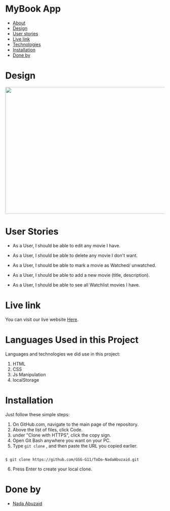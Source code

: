 # MyBook App <span id="about"></span>

- [About](#about)
- [Design](#design)
- [User stories](#Stories)
- [Live link](#live)
- [Technologies](#technologies)
- [Installation](#clone)
- [Done by](#team)

# Design <span id="design"></span>
<img  style="width:630px; height:400px"  src="https://j.top4top.io/p_2218isdcl1.jpg">

<br>

# User Stories <span id="Stories"></span>

- As a User, I should be able to edit any movie I have.

- As a User, I should be able to delete any movie I don't want.

- As a User, I should be able to mark a movie as Watched/ unwatched.

- As a User, I should be able to add a new movie (title, description).

- As a User, I should be able to see all Watchlist movies I have.

# Live link <span id="live"></span>

You can visit our live website [Here](https://gsg-g11.github.io/ToDo-NadaAbuzaid/).
<br>


# Languages Used in this Project <span id="technologies"></span>

Languages and technologies we did use in this project:

1. HTML
2. CSS
3. Js Manipulation
4. localStorage
   <br>

# Installation <span id="clone"></span>

Just follow these simple steps:

1. On GitHub.com, navigate to the main page of the repository.
1. Above the list of files, click Code.
1. under "Clone with HTTPS", click the copy sign.
1. Open Git Bash anywhere you want on your PC.
1. Type `git clone` , and then paste the URL you copied earlier.

```

$ git clone https://github.com/GSG-G11/ToDo-NadaAbuzaid.git

```

6. Press Enter to create your local clone.
   <br>

# Done by <span id="team"></span>

- [Nada Abuzaid](https://github.com/nadabassam)
